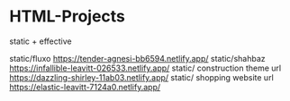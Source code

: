 # HTML-Projects
static + effective





static/fluxo  https://tender-agnesi-bb6594.netlify.app/
static/shahbaz https://infallible-leavitt-026533.netlify.app/
static/ construction theme url https://dazzling-shirley-11ab03.netlify.app/
static/ shopping website url https://elastic-leavitt-7124a0.netlify.app/
